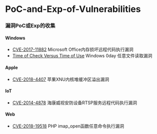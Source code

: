 # PoC-and-Exp-of-Vulnerabilities
### 漏洞PoC或Exp的收集
#### Windows
- [CVE-2017-11882](https://github.com/wrlu/PoC-and-Exp-of-Vulnerabilities/tree/master/CVE-2017-11882) Microsoft Office内存损坏远程代码执行漏洞
- [Time of Check Versus Time of Use](https://github.com/wrlu/PoC-and-Exp-of-Vulnerabilities/tree/master/Windows-0day-exploit-(TOCTOU)) Windows 0day 任意文件读取漏洞
#### Apple
- [CVE-2018-4407](https://github.com/wrlu/PoC-and-Exp-of-Vulnerabilities/tree/master/CVE-2018-4407) 苹果XNU内核堆缓冲区溢出漏洞
#### IoT
- [CVE-2014-4878](https://github.com/wrlu/PoC-and-Exp-of-Vulnerabilities/tree/master/CVE-2014-4878) 海康威视安防设备RTSP服务远程代码执行漏洞
#### Web
- [CVE-2018-19518](https://github.com/wrlu/PoC-and-Exp-of-Vulnerabilities/tree/master/CVE-2018-19518) PHP imap_open函数任意命令执行漏洞

